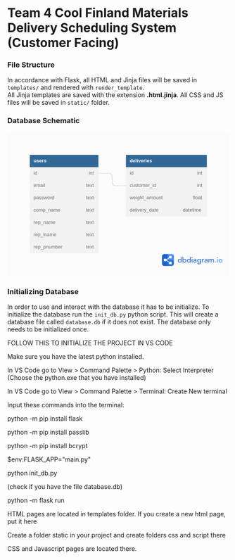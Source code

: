 # Team 4 Cool Finland Materials Delivery Scheduling System (Customer Facing)

### File Structure 

In accordance with Flask, all HTML and Jinja files will be saved in ``` templates/ ``` and rendered with ``` render_template ```. <br>
All Jinja templates are saved with the extension <b>.html.jinja</b>. All CSS and JS files will be saved in ```static/``` folder.

### Database Schematic 

<img src="schema.png">

### Initializing Database

In order to use and interact with the database it has to be initialize. To initialize the database run the ``` init_db.py ``` python script. This will create a database file called ``` database.db ``` if it does not exist. The database only needs to be initialized once.

FOLLOW THIS TO INITIALIZE THE PROJECT IN VS CODE

Make sure you have the latest python installed.


In VS Code go to View > Command Palette > Python: Select Interpreter (Choose the python.exe that you have installed)

In VS Code go to View > Command Palette > Terminal: Create New terminal


Input these commands into the terminal:

python -m pip install flask

python -m pip install passlib

python -m pip install bcrypt

$env:FLASK_APP="main.py"

python init_db.py

(check if you have the file database.db)

python -m flask run


HTML pages are located in templates folder. If you create a new html page, put it here

Create a folder static in your project and create folders css and script there

CSS and Javascript pages are located there.

